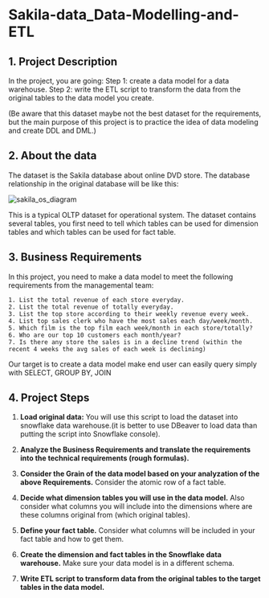 # Sakila-data_Data-Modelling-and-ETL

## 1. Project Description

In the project, you are going:
Step 1: create a data model for a data warehouse.
Step 2: write the ETL script to transform the data from the original tables to the data model you create.

(Be aware that this dataset maybe not the best dataset for the requirements, but the main purpose of this project is to practice the idea of data modeling and create DDL and DML.)

## 2. About the data

The dataset is the Sakila database about online DVD store. The database relationship in the original database will be like this:


![sakila_os_diagram](https://user-images.githubusercontent.com/108837052/200136697-e5d0a68c-2373-4da1-b6b0-e6388240bb96.png)


This is a typical OLTP dataset for operational system. The dataset contains several tables, you first need to tell which tables can be used for dimension tables and which tables can be used for fact table.


## 3. Business Requirements

In this project, you need to make a data model to meet the following requirements from the managemental team:

    1. List the total revenue of each store everyday.
    2. List the total revenue of totally everyday.
    3. List the top store according to their weekly revenue every week.
    4. List top sales clerk who have the most sales each day/week/month.
    5. Which film is the top film each week/month in each store/totally?
    6. Who are our top 10 customers each month/year?
    7. Is there any store the sales is in a decline trend (within the recent 4 weeks the avg sales of each week is declining) 

Our target is to create a data model make end user can easily query simply with SELECT, GROUP BY, JOIN


## 4. Project Steps

1. **Load original data:** You will use this script to load the dataset into snowflake data warehouse.(it is better to use DBeaver to load data than putting the script into Snowflake console).

2. **Analyze the Business Requirements and translate the requirements into the technical requirements (rough formulas).**

3. **Consider the Grain of the data model based on your analyzation of the above Requirements.** Consider the atomic row of a fact table.

4. **Decide what dimension tables you will use in the data model.** Also consider what columns you will include into the dimensions where are these columns original from (which original tables).

5. **Define your fact table.** Consider what columns will be included in your fact table and how to get them.

6. **Create the dimension and fact tables in the Snowflake data warehouse.** Make sure your data model is in a different schema.

7. **Write ETL script to transform data from the original tables to the target tables in the data model.**

